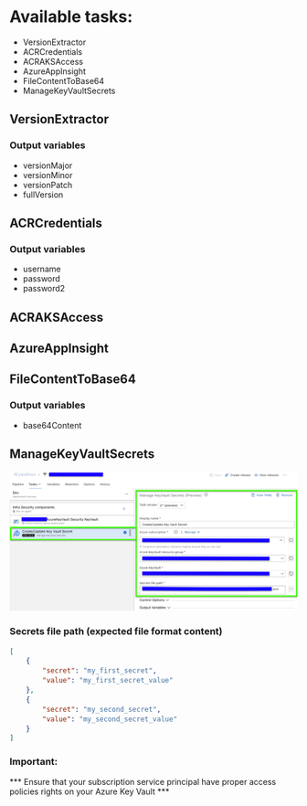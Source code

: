 # Available tasks:
- VersionExtractor
- ACRCredentials
- ACRAKSAccess
- AzureAppInsight
- FileContentToBase64
- ManageKeyVaultSecrets

## VersionExtractor
### Output variables
- versionMajor
- versionMinor
- versionPatch
- fullVersion

## ACRCredentials
### Output variables
- username
- password
- password2

## ACRAKSAccess

## AzureAppInsight

## FileContentToBase64
### Output variables
- base64Content

## ManageKeyVaultSecrets
![ManageKeyVaultSecrets](_screenShots/manageKeyVaultSecrets_v2-preview.png)
### Secrets file path (expected file format content)
```json
[
	{
		"secret": "my_first_secret",
		"value": "my_first_secret_value"
	},
	{
		"secret": "my_second_secret",
		"value": "my_second_secret_value"
	}
]
```
### Important:
*** Ensure that your subscription service principal have proper access policies rights on your Azure Key Vault ***